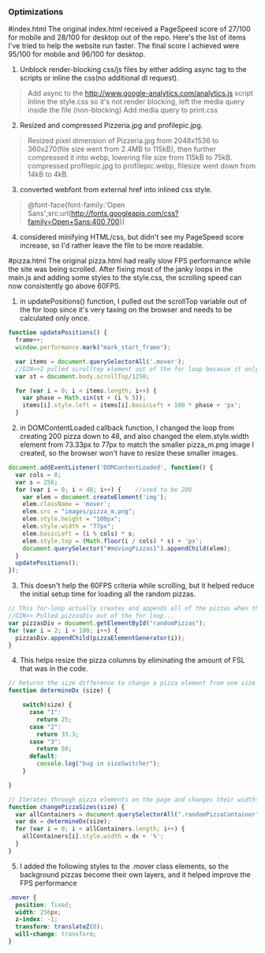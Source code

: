 ### Optimizations

#index.html
The original index.html received a PageSpeed score of 27/100 for mobile and 28/100 for desktop out of the repo. Here's the list of items I've tried to help the website run faster. The final score I achieved were 95/100 for mobile and 96/100 for desktop.

1. Unblock render-blocking css/js files by either adding async tag to the scripts or inline the css(no additional dl request).
>Add async to the http://www.google-analytics.com/analytics.js script
>Inline the style.css so it's not render blocking, left the media query inside the file (non-blocking)
>Add media query to print.css


2. Resized and compressed Pizzeria.jpg and profilepic.jpg.
>Resized pixel dimension of Pizzeria.jpg from 2048x1536 to 360x270(file size went from 2.4MB to 115kB), then further compressed it into webp, lowering file size from 115kB to 75kB.
>compressed profilepic.jpg to profilepic.webp, filesize went down from 14kB to 4kB.

3. converted webfont from external href into inlined css style.
>@font-face{font-family:'Open Sans';src:url(http://fonts.googleapis.com/css?family=Open+Sans:400,700)}

4. considered minifying HTML/css, but didn't see my PageSpeed score increase, so I'd rather leave the file to be more readable.

#pizza.html
The original pizza.html had really slow FPS performance while the site was being scrolled. After fixing most of the janky loops in the main.js and adding some styles to the style.css, the scrolling speed can now consistently go above 60FPS.

1. in updatePositions() function, I pulled out the scrollTop variable out of the for loop since it's very taxing on the browser and needs to be calculated only once.
```javascript
function updatePositions() {
  frame++;
  window.performance.mark("mark_start_frame");

  var items = document.querySelectorAll('.mover');
  //GIN>>I pulled scrolltop element out of the for loop because it only needs to be calculated once
  var st = document.body.scrollTop/1250;

  for (var i = 0; i < items.length; i++) {
    var phase = Math.sin(st + (i % 5));
    items[i].style.left = items[i].basicLeft + 100 * phase + 'px';
  }
```
2. in DOMContentLoaded callback function, I changed the loop from creating 200 pizza down to 48, and also changed the elem.style.width element from 73.33px to 77px to match the smaller pizza_m.png image I created, so the browser won't have to resize these smaller images.
```javascript
document.addEventListener('DOMContentLoaded', function() {
  var cols = 8;
  var s = 256;
  for (var i = 0; i < 48; i++) {    //used to be 200
    var elem = document.createElement('img');
    elem.className = 'mover';
    elem.src = "images/pizza_m.png";
    elem.style.height = "100px";
    elem.style.width = "77px";
    elem.basicLeft = (i % cols) * s;
    elem.style.top = (Math.floor(i / cols) * s) + 'px';
    document.querySelector("#movingPizzas1").appendChild(elem);
  }
  updatePositions();
});
```

3. This doesn't help the 60FPS criteria while scrolling, but it helped reduce the initial setup time for loading all the random pizzas.
```javascript
// This for-loop actually creates and appends all of the pizzas when the page loads
//GIN>> Pulled pizzasDiv out of the for loop...
var pizzasDiv = document.getElementById("randomPizzas");
for (var i = 2; i < 100; i++) {
  pizzasDiv.appendChild(pizzaElementGenerator(i));
}
```

4. This helps resize the pizza columns by eliminating the amount of FSL that was in the code.
```javascript
// Returns the size difference to change a pizza element from one size to another. Called by changePizzaSlices(size).
function determineDx (size) {

    switch(size) {
      case "1":
        return 25;
      case "2":
        return 33.3;
      case "3":
        return 50;
      default:
        console.log("bug in sizeSwitcher");
    }

}

// Iterates through pizza elements on the page and changes their widths
function changePizzaSizes(size) {
  var allContainers = document.querySelectorAll(".randomPizzaContainer");
  var dx = determineDx(size);
  for (var i = 0; i < allContainers.length; i++) {
    allContainers[i].style.width = dx + '%';
  }
}
```

5. I added the following styles to the .mover class elements, so the background pizzas become their own layers, and it helped improve the FPS performance
```css
.mover {
  position: fixed;
  width: 256px;
  z-index: -1;
  transform: translateZ(0);
  will-change: transform;
}
```
